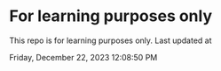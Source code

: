 # For learning purposes only
This repo is for learning purposes only.
Last updated at

Friday, December 22, 2023 12:08:50 PM

